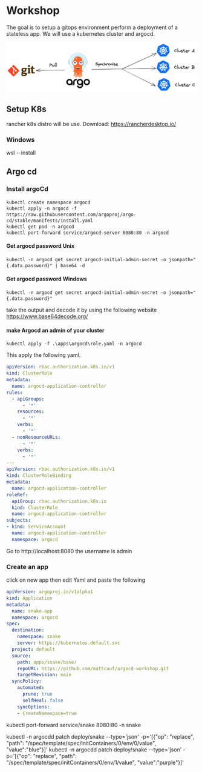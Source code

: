# Workshop
The goal is to setup a gitops environment perform a deployment of a stateless app.
We will use a kubernetes cluster and argocd.


![](img/argocd-sync-flow.png)
## Setup K8s
rancher k8s distro will be use.
Download:
https://rancherdesktop.io/
### Windows
wsl --install

## Argo cd

### Install argoCd
```
kubectl create namespace argocd
kubectl apply -n argocd -f https://raw.githubusercontent.com/argoproj/argo-cd/stable/manifests/install.yaml
kubectl get pod -n argocd
kubectl port-forward service/argocd-server 8080:80 -n argocd

```

#### Get argocd password Unix
```
kubectl -n argocd get secret argocd-initial-admin-secret -o jsonpath="{.data.password}" | base64 -d
```
#### Get argocd password Windows
```
kubectl -n argocd get secret argocd-initial-admin-secret -o jsonpath="{.data.password}"
```
take the output and decode it by using the following website
https://www.base64decode.org/

#### make Argocd an admin of your cluster

```
kubectl apply -f .\apps\argocd\role.yaml -n argocd
```

This apply the following yaml.
```yaml
apiVersion: rbac.authorization.k8s.io/v1
kind: ClusterRole
metadata:
  name: argocd-application-controller
rules:
  - apiGroups:
      - '*'
    resources:
      - '*'
    verbs:
      - '*'
  - nonResourceURLs:
      - '*'
    verbs:
      - '*'
---
apiVersion: rbac.authorization.k8s.io/v1
kind: ClusterRoleBinding
metadata:
  name: argocd-application-controller
roleRef:
  apiGroup: rbac.authorization.k8s.io
  kind: ClusterRole
  name: argocd-application-controller
subjects:
- kind: ServiceAccount
  name: argocd-application-controller
  namespace: argocd
```


Go to http://localhost:8080 
the username is admin

### Create an app
click on new app then edit Yaml and paste the following 
```yaml
apiVersion: argoproj.io/v1alpha1
kind: Application
metadata:
  name: snake-app
  namespace: argocd
spec:
  destination:
    namespace: snake
    server: https://kubernetes.default.svc
  project: default
  source: 
    path: apps/snake/base/
    repoURL: https://github.com/mattcauf/argocd-workshop.git
    targetRevision: main
  syncPolicy:
    automated:
      prune: true
      selfHeal: false
    syncOptions:
    - CreateNamespace=true
```



kubectl port-forward service/snake 8080:80 -n snake

kubectl -n argocdd patch deploy/snake --type='json' -p='[{"op": "replace", "path": "/spec/template/spec/initContainers/0/env/0/value", "value":"blue"}]'
kubectl -n argocdd patch deploy/snake --type='json' -p='[{"op": "replace", "path": "/spec/template/spec/initContainers/0/env/1/value", "value":"purple"}]'